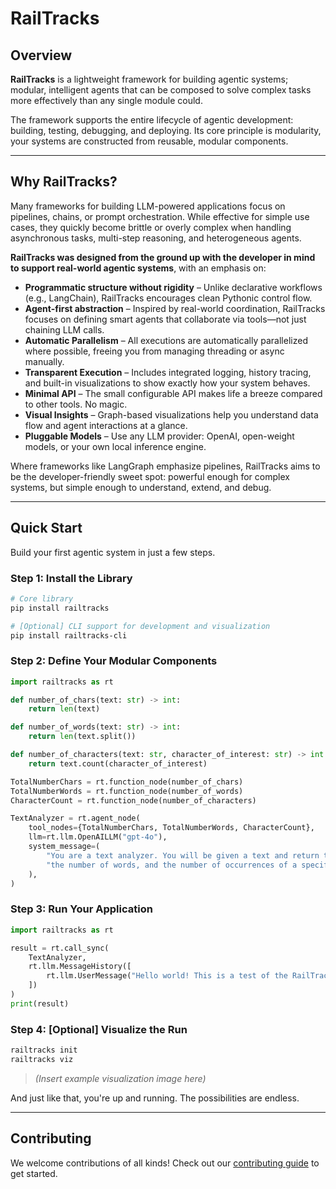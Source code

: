 # RailTracks

## Overview

**RailTracks** is a lightweight framework for building agentic systems; modular, intelligent agents that can be composed to solve complex tasks more effectively than any single module could.

The framework supports the entire lifecycle of agentic development: building, testing, debugging, and deploying. Its core principle is modularity, your systems are constructed from reusable, modular components.

---

## Why RailTracks?

Many frameworks for building LLM-powered applications focus on pipelines, chains, or prompt orchestration. While effective for simple use cases, they quickly become brittle or overly complex when handling asynchronous tasks, multi-step reasoning, and heterogeneous agents.

**RailTracks was designed from the ground up with the developer in mind to support real-world agentic systems**, with an emphasis on:

* **Programmatic structure without rigidity** – Unlike declarative workflows (e.g., LangChain), RailTracks encourages clean Pythonic control flow.
* **Agent-first abstraction** – Inspired by real-world coordination, RailTracks focuses on defining smart agents that collaborate via tools—not just chaining LLM calls.
* **Automatic Parallelism** – All executions are automatically parallelized where possible, freeing you from managing threading or async manually.
* **Transparent Execution** – Includes integrated logging, history tracing, and built-in visualizations to show exactly how your system behaves.
* **Minimal API** – The small configurable API makes life a breeze compared to other tools. No magic.
* **Visual Insights** – Graph-based visualizations help you understand data flow and agent interactions at a glance.
* **Pluggable Models** – Use any LLM provider: OpenAI, open-weight models, or your own local inference engine.

Where frameworks like LangGraph emphasize pipelines, RailTracks aims to be the developer-friendly sweet spot: powerful enough for complex systems, but simple enough to understand, extend, and debug.

---

## Quick Start

Build your first agentic system in just a few steps.

### Step 1: Install the Library

```bash
# Core library
pip install railtracks

# [Optional] CLI support for development and visualization
pip install railtracks-cli
```

### Step 2: Define Your Modular Components

```python
import railtracks as rt

def number_of_chars(text: str) -> int:
    return len(text)

def number_of_words(text: str) -> int:
    return len(text.split())

def number_of_characters(text: str, character_of_interest: str) -> int:
    return text.count(character_of_interest)

TotalNumberChars = rt.function_node(number_of_chars)
TotalNumberWords = rt.function_node(number_of_words)
CharacterCount = rt.function_node(number_of_characters)

TextAnalyzer = rt.agent_node(
    tool_nodes={TotalNumberChars, TotalNumberWords, CharacterCount},
    llm=rt.llm.OpenAILLM("gpt-4o"),
    system_message=(
        "You are a text analyzer. You will be given a text and return the number of characters, "
        "the number of words, and the number of occurrences of a specific character."
    ),
)
```

### Step 3: Run Your Application

```python
import railtracks as rt

result = rt.call_sync(
    TextAnalyzer,
    rt.llm.MessageHistory([
        rt.llm.UserMessage("Hello world! This is a test of the RailTracks framework.")
    ])
)
print(result)
```

### Step 4: \[Optional] Visualize the Run

```bash
railtracks init
railtracks viz
```

> *(Insert example visualization image here)*

And just like that, you're up and running. The possibilities are endless.

---

## Contributing

We welcome contributions of all kinds! Check out our [contributing guide](./CONTRIBUTING.md) to get started.